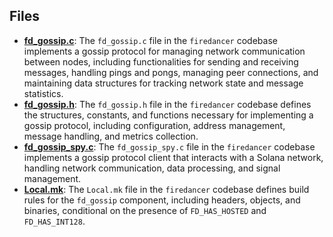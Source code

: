 
## Files
- **[fd_gossip.c](gossip/fd_gossip.c.driver.md)**: The `fd_gossip.c` file in the `firedancer` codebase implements a gossip protocol for managing network communication between nodes, including functionalities for sending and receiving messages, handling pings and pongs, managing peer connections, and maintaining data structures for tracking network state and message statistics.
- **[fd_gossip.h](gossip/fd_gossip.h.driver.md)**: The `fd_gossip.h` file in the `firedancer` codebase defines the structures, constants, and functions necessary for implementing a gossip protocol, including configuration, address management, message handling, and metrics collection.
- **[fd_gossip_spy.c](gossip/fd_gossip_spy.c.driver.md)**: The `fd_gossip_spy.c` file in the `firedancer` codebase implements a gossip protocol client that interacts with a Solana network, handling network communication, data processing, and signal management.
- **[Local.mk](gossip/Local.mk.driver.md)**: The `Local.mk` file in the `firedancer` codebase defines build rules for the `fd_gossip` component, including headers, objects, and binaries, conditional on the presence of `FD_HAS_HOSTED` and `FD_HAS_INT128`.
